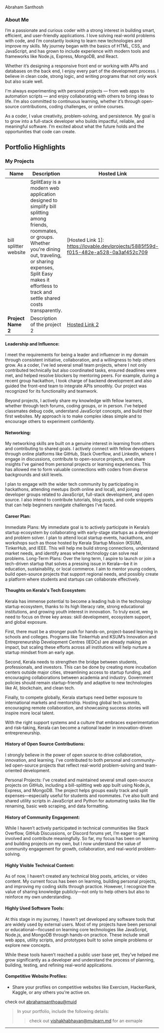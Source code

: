 Abraham Santhosh

### About Me
I’m a passionate and curious coder with a strong interest in building smart, efficient, and user-friendly applications. I love solving real-world problems with code, and I’m constantly looking to learn new technologies and improve my skills. My journey began with the basics of HTML, CSS, and JavaScript, and has grown to include experience with modern tools and frameworks like Node.js, Express, MongoDB, and React.

Whether it’s designing a responsive front end or working with APIs and databases on the back end, I enjoy every part of the development process. I believe in clean code, strong logic, and writing programs that not only work but also scale well.

I'm always experimenting with personal projects — from web apps to automation scripts — and enjoy collaborating with others to bring ideas to life. I’m also committed to continuous learning, whether it’s through open-source contributions, coding challenges, or online courses.

As a coder, I value creativity, problem-solving, and persistence. My goal is to grow into a full-stack developer who builds impactful, reliable, and meaningful software. I’m excited about what the future holds and the opportunities that code can create.


## Portfolio Highlights

### My Projects

| Name                | Description                                                               | Hosted Link                              | Repo Link                                                      |
|---------------------|---------------------------------------------------------------------------|------------------------------------------|----------------------------------------------------------------|
| bill splitter website  | SplitEasy is a modern web application designed to simplify bill splitting among friends, roommates, or groups. Whether you're dining out, traveling, or sharing expenses, Split Easy makes it effortless to track and settle shared costs transparently.                                        | [Hosted Link 1]: https://lovable.dev/projects/5885f59d-f015-482e-a528-0a3af452c709    | [Repo Link 1]https://github.com/abraham-santhosh/pay-chat-interact-design-64.git            |
| **Project Name 2**  | Description of the project 2                                              | [Hosted Link 2](https://example.com)    | [Repo Link 2](https://github.com/username/project2)             |

#### Leadership and Influence:

I meet the requirements for being a leader and influencer in my domain through consistent initiative, collaboration, and a willingness to help others grow. As a coder, I’ve led several small team projects, where I not only contributed technically but also coordinated tasks, ensured deadlines were met, and helped resolve blockers by mentoring peers. For example, during a recent group hackathon, I took charge of backend development and also guided the front-end team to integrate APIs smoothly. Our project was recognized for its functionality and teamwork.

Beyond projects, I actively share my knowledge with fellow learners, whether through tech forums, coding groups, or in person. I’ve helped classmates debug code, understand JavaScript concepts, and build their first websites. My approach is to make complex ideas simple and to encourage others to experiment confidently.

#### Networking:

My networking skills are built on a genuine interest in learning from others and contributing to shared goals. I actively connect with fellow developers through online platforms like GitHub, Stack Overflow, and LinkedIn, where I engage in discussions, contribute to open-source projects, and share insights I’ve gained from personal projects or learning experiences. This has allowed me to form valuable connections with coders from diverse backgrounds and skill levels.

I plan to engage with the wider tech community by participating in hackathons, attending meetups (both online and local), and joining developer groups related to JavaScript, full-stack development, and open source. I also intend to contribute tutorials, blog posts, and code snippets that can help beginners navigate challenges I’ve faced.

#### Career Plan:

Immediate Plans:
My immediate goal is to actively participate in Kerala’s startup ecosystem by collaborating with early-stage startups as a developer and problem solver. I plan to attend local startup events, hackathons, and workshops such as those hosted by Kerala Startup Mission (KSUM), TinkerHub, and IEEE. This will help me build strong connections, understand market needs, and identify areas where technology can solve real problems.
Long-Term Plans:
Over the long term, I aspire to launch or join a tech-driven startup that solves a pressing issue in Kerala—be it in education, sustainability, or local commerce. I aim to mentor young coders, build open-source projects that support regional needs, and possibly create a platform where students and startups can collaborate effectively.

#### Thoughts on Kerala's Tech Ecosystem:

 Kerala has immense potential to become a leading hub in the technology startup ecosystem, thanks to its high literacy rate, strong educational institutions, and growing youth interest in innovation. To truly excel, we need to focus on three key areas: skill development, ecosystem support, and global exposure.

First, there must be a stronger push for hands-on, project-based learning in schools and colleges. Programs like TinkerHub and KSUM’s Innovation and Entrepreneurship Development Centres (IEDCs) are already making an impact, but scaling these efforts across all institutions will help nurture a startup mindset from an early age.

Second, Kerala needs to strengthen the bridge between students, professionals, and investors. This can be done by creating more incubation centers outside major cities, streamlining access to startup funding, and encouraging collaborations between academia and industry. Government policies should remain startup-friendly and adaptive to new technologies like AI, blockchain, and clean tech.

Finally, to compete globally, Kerala startups need better exposure to international markets and mentorship. Hosting global tech summits, encouraging remote collaboration, and showcasing success stories will inspire more local talent.

With the right support systems and a culture that embraces experimentation and risk-taking, Kerala can become a national leader in innovation-driven entrepreneurship.

#### History of Open Source Contributions:

I strongly believe in the power of open source to drive collaboration, innovation, and learning. I’ve contributed to both personal and community-led open-source projects that reflect real-world problem-solving and team-oriented development.

Personal Projects:
I’ve created and maintained several small open-source projects on GitHub, including a bill-splitting web app built using Node.js, Express, and MongoDB. The project helps groups easily track and split expenses—especially useful for students and roommates. I’ve also built and shared utility scripts in JavaScript and Python for automating tasks like file renaming, basic web scraping, and data formatting.

#### History of Community Engagement:

While I haven’t actively participated in technical communities like Stack Overflow, GitHub Discussions, or Discord forums yet, I’m eager to get involved and contribute meaningfully. So far, my focus has been on learning and building projects on my own, but I now understand the value of community engagement for growth, collaboration, and real-world problem-solving.

#### Highly Visible Technical Content:

As of now, I haven’t created any technical blog posts, articles, or video content. My current focus has been on learning, building personal projects, and improving my coding skills through practice. However, I recognize the value of sharing knowledge publicly—not only to help others but also to reinforce my own understanding.

#### Highly Used Software Tools:
At this stage in my journey, I haven’t yet developed any software tools that are widely used by external users. Most of my projects have been personal or educational—focused on learning core technologies like JavaScript, Node.js, and MongoDB through hands-on practice. These include small web apps, utility scripts, and prototypes built to solve simple problems or explore new concepts.

While these tools haven’t reached a public user base yet, they’ve helped me grow significantly as a developer and understand the process of planning, building, testing, and refining real-world applications.

#### Competitive Website Profiles:

- Share your profiles on competitive websites like Exercism, HackerRank, Kaggle, or any others you're active on.


check out [abrahamsanthoau@muid](./profiles/abrahamsanthoau@mulearn.md)
> In your portfolio, include the following details:
>> check out [vishakhabhayan@mulearn.md](./profiles/vishakhabhayan@mulearn.md) for an exmaple

---
